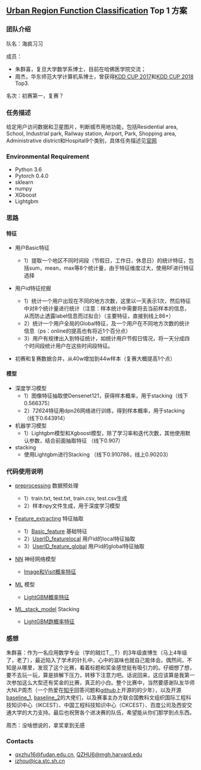## **[Urban Region Function Classification](https://dianshi.baidu.com/competition/30/rank) Top 1 方案**

### 团队介绍

队名：海疯习习

成员：
- 朱群喜，复旦大学数学系博士，目前在哈佛医学院交流；
- 周杰，华东师范大学计算机系博士，曾获得[KDD CUP 2017](https://github.com/12190143/Black-Swan)和[KDD CUP 2018](https://github.com/12190143/KDD_CUP_2018) Top3.

名次：初赛第一，复赛？

### 任务描述
给定用户访问数据和卫星图片，判断城市用地功能，包括Residential area, School, Industrial park, Railway station, Airport, Park, Shopping area, Administrative district和Hospital9个类别，具体任务描述见[官网](https://dianshi.baidu.com/competition/30/question) 

### Environmental Requirement
- Python 3.6
- Pytorch 0.4.0
- sklearn
- numpy
- XGboost
- Lightgbm

### 思路
#### 特征

- 用户Basic特征
  - 1）提取一个地区不同时间段（节假日，工作日，休息日）的统计特征，包括sum，mean，max等8个统计量，由于特征维度过大，使用RF进行特征选择

- 用户id特征挖掘

  - 1）统计一个用户出现在不同的地方次数，这里以一天表示1次，然后特征中对8个统计量进行统计（注意：样本统计中需要将去当前样本的信息，从而防止透露label信息而过拟合）（主要特征，直接到线上86+）
  - 2）统计一个用户全局的Global特征，及一个用户在不同地方次数的统计信息（ps：online的提高也有将近1个百分点）
  - 3）用户有规律出入到特征统计，如统计用户节假日情况，将一天分成四个时间段统计用户在这些时间段特征。

- 初赛和复赛数据合并，从40w增加到44w样本（复赛大概提高1个点）

#### 模型
- 深度学习模型
   - 1）图像特征抽取使Densenet121，获得样本概率，用于stacking（线下0.566375）
   - 2）7*26*24特征用dpn26网络进行训练，得到样本概率，用于stacking（线下0.643914）
- 机器学习模型
   - 1）Lightgbm模型和Xgboost模型，除了学习率和迭代次数，其他使用默认参数，结合前面抽取特征 （线下0.907）
- stacking
   - 使用Lightgbm进行Stacking （线下0.910786，线上0.90203）
   
### 代码使用说明
- [preprocessing](https://github.com/zhuqunxi/Urban-Region-Function-Classification-/tree/master/data_processing) 数据预处理
	- 1）train.txt, test.txt, train.csv, test.csv生成
	- 2）样本npy文件生成，用于深度学习模型
- [Feature_extracting](https://github.com/zhuqunxi/Urban-Region-Function-Classification-/tree/master/Feature_extracting) 特征抽取
	- 1）[Basic_feature](https://github.com/zhuqunxi/Urban-Region-Function-Classification/tree/master/Feature_extracting/Basic_feature) 基础特征
	- 2）[UserID_featurelocal](https://github.com/zhuqunxi/Urban-Region-Function-Classification/tree/master/Feature_extracting/UserID_feature_local) 用户id的local特征抽取
	- 3）[UserID_feature_global](https://github.com/zhuqunxi/Urban-Region-Function-Classification/tree/master/Feature_extracting/UserID_feature_global) 用户id的global特征抽取
	
- [NN](https://github.com/zhuqunxi/Urban-Region-Function-Classification-/tree/master/CNN) 神经网络模型
	- [Image和Visit概率特征](https://github.com/zhuqunxi/Urban-Region-Function-Classification/tree/master/CNN)
- [ML](https://github.com/zhuqunxi/Urban-Region-Function-Classification-/tree/master/ML) 模型
	- [LightGBM概率特征](https://github.com/zhuqunxi/Urban-Region-Function-Classification/tree/master/ML)
- [ML_stack_model](https://github.com/zhuqunxi/Urban-Region-Function-Classification-/tree/master/ML_stack_model) Stacking
	- [LightGBM跑概率特征](https://github.com/zhuqunxi/Urban-Region-Function-Classification-/tree/master/ML_stack_model)

### 感想
朱群喜：作为一名应用数学专业（学的贼烂T﹏T）的3年级直博生（马上4年级了，老了），最近陷入了学术的针扎中，心中的滋味也就自己能体会。偶然间，不知是从哪里，发现了这个比赛，看着标题和奖金感觉挺有吸引力的。仔细想了想，要不去玩一玩，算是排解下压力，转移下注意力吧。话说回来，这应该算是我第一次参加这么大型还有奖金的比赛，真正的小白。整个比赛中，当然要感谢队友华师大NLP周杰（一个热爱在[知乎](https://www.zhihu.com/people/zhou-jie-77-75/activities)回答问题和[github](https://github.com/12190143)上开源的的少年），以及开源[baseline_1](https://github.com/czczup/UrbanRegionFunctionClassification), [baseline_2](https://github.com/ABadCandy/BaiDuBigData19-URFC)的大佬们，以及赛事主办方联合国教科文组织国际工程科技知识中心（IKCEST）、中国工程科技知识中心（CKCEST）、百度公司及西安交通大学的大力支持。最后也祝贺各个进决赛的队伍，希望能从你们那学到点东西。

周杰：没啥想说的，拿奖拿到无感

### Contacts
- qxzhu16@fudan.edu.cn, QZHU6@mgh.harvard.edu
- jzhou@ica.stc.sh.cn
